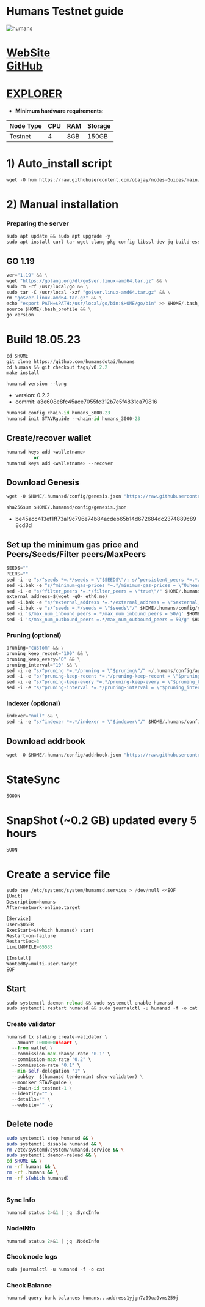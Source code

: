 # Humans Testnet guide

![humans](https://user-images.githubusercontent.com/44331529/214357205-c725ec73-6d62-4cbd-a847-b57247240a6a.png)


[WebSite](https://humans.ai/) \
[GitHub](https://github.com/humansdotai/humans)
=
[EXPLORER](https://explorer.stavr.tech/humans-testnet/staking)
=

- **Minimum hardware requirements**:

| Node Type |CPU | RAM  | Storage  | 
|-----------|----|------|----------|
| Testnet   |   4|  8GB | 150GB    |


# 1) Auto_install script
```python
wget -O hum https://raw.githubusercontent.com/obajay/nodes-Guides/main/Humans/hum && chmod +x hum && ./hum
```

# 2) Manual installation

### Preparing the server

```python
sudo apt update && sudo apt upgrade -y
sudo apt install curl tar wget clang pkg-config libssl-dev jq build-essential bsdmainutils git make ncdu gcc git jq chrony liblz4-tool -y
```

## GO 1.19

```python
ver="1.19" && \
wget "https://golang.org/dl/go$ver.linux-amd64.tar.gz" && \
sudo rm -rf /usr/local/go && \
sudo tar -C /usr/local -xzf "go$ver.linux-amd64.tar.gz" && \
rm "go$ver.linux-amd64.tar.gz" && \
echo "export PATH=$PATH:/usr/local/go/bin:$HOME/go/bin" >> $HOME/.bash_profile && \
source $HOME/.bash_profile && \
go version
```

# Build 18.05.23
```python
cd $HOME
git clone https://github.com/humansdotai/humans
cd humans && git checkout tags/v0.2.2
make install
```
`humansd version --long`
- version: 0.2.2
- commit: a3e608e8fc45ace7055fc312b7e5f4831ca79816

```python
humansd config chain-id humans_3000-23
humansd init STAVRguide --chain-id humans_3000-23
```    

## Create/recover wallet
```python
humansd keys add <walletname>
          or 
humansd keys add <walletname> --recover
```

## Download Genesis
```python
wget -O $HOME/.humansd/config/genesis.json "https://raw.githubusercontent.com/humansdotai/testnets/master/friction/mission-2/genesis.json"

```
`sha256sum $HOME/.humansd/config/genesis.json`
+ be45acc413ef1ff73a19c796e74b84acdeb65b14d672684dc2374889c898cd3d

## Set up the minimum gas price and Peers/Seeds/Filter peers/MaxPeers
```python
SEEDS=""
PEERS=""
sed -i -e "s/^seeds *=.*/seeds = \"$SEEDS\"/; s/^persistent_peers *=.*/persistent_peers = \"$PEERS\"/" $HOME/.humans/config/config.toml
sed -i.bak -e "s/^minimum-gas-prices *=.*/minimum-gas-prices = \"0uheart\"/;" ~/.humans/config/app.toml
sed -i -e "s/^filter_peers *=.*/filter_peers = \"true\"/" $HOME/.humans/config/config.toml
external_address=$(wget -qO- eth0.me) 
sed -i.bak -e "s/^external_address *=.*/external_address = \"$external_address:26656\"/" $HOME/.humans/config/config.toml
sed -i.bak -e "s/^seeds =.*/seeds = \"$seeds\"/" $HOME/.humans/config/config.toml
sed -i 's/max_num_inbound_peers =.*/max_num_inbound_peers = 50/g' $HOME/.humans/config/config.toml
sed -i 's/max_num_outbound_peers =.*/max_num_outbound_peers = 50/g' $HOME/.humans/config/config.toml

```
### Pruning (optional)
```python
pruning="custom" && \
pruning_keep_recent="100" && \
pruning_keep_every="0" && \
pruning_interval="10" && \
sed -i -e "s/^pruning *=.*/pruning = \"$pruning\"/" ~/.humans/config/app.toml && \
sed -i -e "s/^pruning-keep-recent *=.*/pruning-keep-recent = \"$pruning_keep_recent\"/" ~/.humans/config/app.toml && \
sed -i -e "s/^pruning-keep-every *=.*/pruning-keep-every = \"$pruning_keep_every\"/" ~/.humans/config/app.toml && \
sed -i -e "s/^pruning-interval *=.*/pruning-interval = \"$pruning_interval\"/" ~/.humans/config/app.toml
```
### Indexer (optional) 
```python
indexer="null" && \
sed -i -e "s/^indexer *=.*/indexer = \"$indexer\"/" $HOME/.humans/config/config.toml
```

## Download addrbook
```python
wget -O $HOME/.humans/config/addrbook.json "https://raw.githubusercontent.com/obajay/nodes-Guides/main/Humans/addrbook.json"
```
# StateSync
```python
SOOON
```
# SnapShot (~0.2 GB) updated every 5 hours
```python
SOON
```

# Create a service file
```python
sudo tee /etc/systemd/system/humansd.service > /dev/null <<EOF
[Unit]
Description=humans
After=network-online.target

[Service]
User=$USER
ExecStart=$(which humansd) start
Restart=on-failure
RestartSec=3
LimitNOFILE=65535

[Install]
WantedBy=multi-user.target
EOF
```

## Start
```python
sudo systemctl daemon-reload && sudo systemctl enable humansd
sudo systemctl restart humansd && sudo journalctl -u humansd -f -o cat
```

### Create validator
```python
humansd tx staking create-validator \
  --amount 1000000uheart \
  --from wallet \
  --commission-max-change-rate "0.1" \
  --commission-max-rate "0.2" \
  --commission-rate "0.1" \
  --min-self-delegation "1" \
  --pubkey  $(humansd tendermint show-validator) \
  --moniker STAVRguide \
  --chain-id testnet-1 \
  --identity="" \
  --details="" \
  --website="" -y
```

## Delete node
```bash
sudo systemctl stop humansd && \
sudo systemctl disable humansd && \
rm /etc/systemd/system/humansd.service && \
sudo systemctl daemon-reload && \
cd $HOME && \
rm -rf humans && \
rm -rf .humans && \
rm -rf $(which humansd)
```
#
### Sync Info
```python
humansd status 2>&1 | jq .SyncInfo
```
### NodeINfo
```python
humansd status 2>&1 | jq .NodeInfo
```
### Check node logs
```python
sudo journalctl -u humansd -f -o cat
```
### Check Balance
```python
humansd query bank balances humans...address1yjgn7z09ua9vms259j
```
